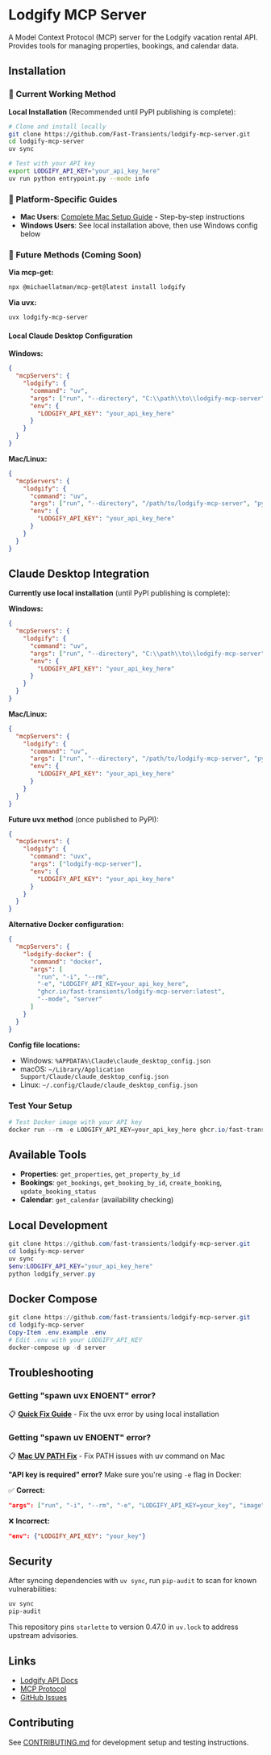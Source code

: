 # Lodgify MCP Server

A Model Context Protocol (MCP) server for the Lodgify vacation rental API. Provides tools for managing properties, bookings, and calendar data.

## Installation

### 🚀 Current Working Method

**Local Installation** (Recommended until PyPI publishing is complete):

```bash
# Clone and install locally
git clone https://github.com/Fast-Transients/lodgify-mcp-server.git
cd lodgify-mcp-server
uv sync

# Test with your API key
export LODGIFY_API_KEY="your_api_key_here"
uv run python entrypoint.py --mode info
```

### 📖 Platform-Specific Guides

- **Mac Users**: [Complete Mac Setup Guide](MAC_SETUP_GUIDE.md) - Step-by-step instructions
- **Windows Users**: See local installation above, then use Windows config below

### 🔮 Future Methods (Coming Soon)

**Via mcp-get:**
```bash
npx @michaellatman/mcp-get@latest install lodgify
```

**Via uvx:**
```bash
uvx lodgify-mcp-server
```

#### Local Claude Desktop Configuration

**Windows:**
```json
{
  "mcpServers": {
    "lodgify": {
      "command": "uv",
      "args": ["run", "--directory", "C:\\path\\to\\lodgify-mcp-server", "python", "entrypoint.py"],
      "env": {
        "LODGIFY_API_KEY": "your_api_key_here"
      }
    }
  }
}
```

**Mac/Linux:**
```json
{
  "mcpServers": {
    "lodgify": {
      "command": "uv",
      "args": ["run", "--directory", "/path/to/lodgify-mcp-server", "python", "entrypoint.py"],
      "env": {
        "LODGIFY_API_KEY": "your_api_key_here"
      }
    }
  }
}
```

## Claude Desktop Integration

**Currently use local installation** (until PyPI publishing is complete):

**Windows:**
```json
{
  "mcpServers": {
    "lodgify": {
      "command": "uv",
      "args": ["run", "--directory", "C:\\path\\to\\lodgify-mcp-server", "python", "entrypoint.py"],
      "env": {
        "LODGIFY_API_KEY": "your_api_key_here"
      }
    }
  }
}
```

**Mac/Linux:**
```json
{
  "mcpServers": {
    "lodgify": {
      "command": "uv",
      "args": ["run", "--directory", "/path/to/lodgify-mcp-server", "python", "entrypoint.py"],
      "env": {
        "LODGIFY_API_KEY": "your_api_key_here"
      }
    }
  }
}
```

**Future uvx method** (once published to PyPI):
```json
{
  "mcpServers": {
    "lodgify": {
      "command": "uvx",
      "args": ["lodgify-mcp-server"],
      "env": {
        "LODGIFY_API_KEY": "your_api_key_here"
      }
    }
  }
}
```

**Alternative Docker configuration:**

```json
{
  "mcpServers": {
    "lodgify-docker": {
      "command": "docker",
      "args": [
        "run", "-i", "--rm", 
        "-e", "LODGIFY_API_KEY=your_api_key_here",
        "ghcr.io/fast-transients/lodgify-mcp-server:latest",
        "--mode", "server"
      ]
    }
  }
}
```

**Config file locations:**
- Windows: `%APPDATA%\Claude\claude_desktop_config.json`
- macOS: `~/Library/Application Support/Claude/claude_desktop_config.json`  
- Linux: `~/.config/Claude/claude_desktop_config.json`

### Test Your Setup

```powershell
# Test Docker image with your API key
docker run --rm -e LODGIFY_API_KEY=your_api_key_here ghcr.io/fast-transients/lodgify-mcp-server:latest --mode test
```

## Available Tools

- **Properties**: `get_properties`, `get_property_by_id`
- **Bookings**: `get_bookings`, `get_booking_by_id`, `create_booking`, `update_booking_status`
- **Calendar**: `get_calendar` (availability checking)

## Local Development

```powershell
git clone https://github.com/fast-transients/lodgify-mcp-server.git
cd lodgify-mcp-server
uv sync
$env:LODGIFY_API_KEY="your_api_key_here"
python lodgify_server.py
```

## Docker Compose

```powershell
git clone https://github.com/fast-transients/lodgify-mcp-server.git
cd lodgify-mcp-server
Copy-Item .env.example .env
# Edit .env with your LODGIFY_API_KEY
docker-compose up -d server
```

## Troubleshooting

### Getting "spawn uvx ENOENT" error?

📋 **[Quick Fix Guide](QUICK_FIX_UVX_ERROR.md)** - Fix the uvx error by using local installation

### Getting "spawn uv ENOENT" error?

📋 **[Mac UV PATH Fix](MAC_UV_PATH_FIX.md)** - Fix PATH issues with uv command on Mac

**"API key is required" error?** Make sure you're using `-e` flag in Docker:

✅ **Correct:**

```json
"args": ["run", "-i", "--rm", "-e", "LODGIFY_API_KEY=your_key", "image", "--mode", "server"]
```

❌ **Incorrect:**

```json
"env": {"LODGIFY_API_KEY": "your_key"}
```

## Security

After syncing dependencies with `uv sync`, run `pip-audit` to scan for known
vulnerabilities:

```bash
uv sync
pip-audit
```

This repository pins `starlette` to version 0.47.0 in `uv.lock` to address
upstream advisories.

## Links

- [Lodgify API Docs](https://docs.lodgify.com/)
- [MCP Protocol](https://modelcontextprotocol.io/)
- [GitHub Issues](https://github.com/fast-transients/lodgify-mcp-server/issues)

## Contributing

See [CONTRIBUTING.md](CONTRIBUTING.md) for development setup and testing instructions.
